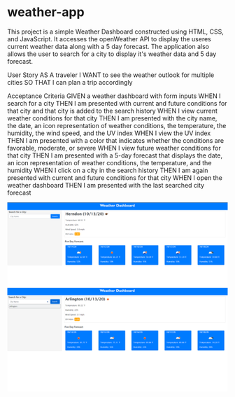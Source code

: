# weather-app

This project is a simple Weather Dashboard constructed using HTML, CSS, and JavaScript. It accesses the openWeather API to display the useres current weather data along with a 5 day forecast. The application also allows the user to search for a city to display it's weather data and 5 day forecast. 


User Story
AS A traveler
I WANT to see the weather outlook for multiple cities
SO THAT I can plan a trip accordingly

Acceptance Criteria
GIVEN a weather dashboard with form inputs
WHEN I search for a city
THEN I am presented with current and future conditions for that city and that city is added to the search history
WHEN I view current weather conditions for that city
THEN I am presented with the city name, the date, an icon representation of weather conditions, the temperature, the humidity, the wind speed, and the UV index
WHEN I view the UV index
THEN I am presented with a color that indicates whether the conditions are favorable, moderate, or severe
WHEN I view future weather conditions for that city
THEN I am presented with a 5-day forecast that displays the date, an icon representation of weather conditions, the temperature, and the humidity
WHEN I click on a city in the search history
THEN I am again presented with current and future conditions for that city
WHEN I open the weather dashboard
THEN I am presented with the last searched city forecast

![Screenshot 1](\Assets\Screenshots\weatherAppSS.PNG)
![Screenshot 2](\Assets\Screenshots\weatherAppSS2.PNG)